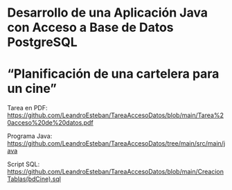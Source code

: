 # Desarrollo de una Aplicación Java con Acceso a Base de Datos PostgreSQL #
# “Planificación de una cartelera para un cine” #
Tarea en PDF:
https://github.com/LeandroEsteban/TareaAccesoDatos/blob/main/Tarea%20acceso%20de%20datos.pdf

Programa Java:
https://github.com/LeandroEsteban/TareaAccesoDatos/tree/main/src/main/java

Script SQL:
https://github.com/LeandroEsteban/TareaAccesoDatos/blob/main/CreacionTablas(bdCine).sql

